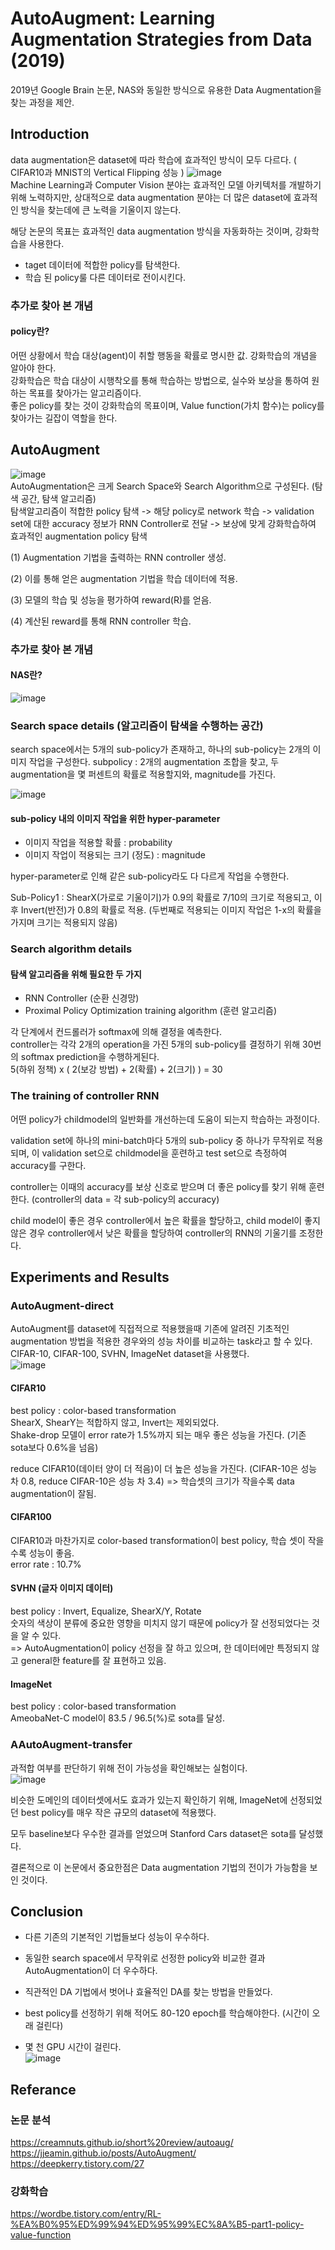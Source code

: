 # AutoAugment: Learning Augmentation Strategies from Data (2019)
2019년 Google Brain 논문, NAS와 동일한 방식으로 유용한 Data Augmentation을 찾는 과정을 제안.

## Introduction
data augmentation은 dataset에 따라 학습에 효과적인 방식이 모두 다르다. ( CIFAR10과 MNIST의 Vertical Flipping 성능 )
![image](https://user-images.githubusercontent.com/108729047/220165345-ccd9714e-291e-42a5-8474-e31c5780ac59.png)  
Machine Learning과 Computer Vision 분야는 효과적인 모델 아키텍처를 개발하기 위해 노력하지만, 상대적으로 data augmentation 분야는 더 많은 dataset에 효과적인 방식을 찾는데에 큰 노력을 기울이지 않는다.  

해당 논문의 목표는 효과적인 data augmentation 방식을 자동화하는 것이며, 강화학습을 사용한다.   
- taget 데이터에 적합한 policy를 탐색한다.
- 학습 된 policy룰 다른 데이터로 전이시킨다.  

### 추가로 찾아 본 개념
#### policy란?  
어떤 상황에서 학습 대상(agent)이 취할 행동을 확률로 명시한 값. 강화학습의 개념을 알아야 한다.  
강화학습은 학습 대상이 시행착오를 통해 학습하는 방법으로, 실수와 보상을 통하여 원하는 목표를 찾아가는 알고리즘이다.  
좋은 policy를 찾는 것이 강화학습의 목표이며, Value function(가치 함수)는 policy를 찾아가는 길잡이 역할을 한다.  


## AutoAugment
![image](https://user-images.githubusercontent.com/108729047/220226851-354bdb9a-d8e4-4ef9-a218-cf80d46b248d.png)  
AutoAugmentation은 크게 Search Space와 Search Algorithm으로 구성된다. (탐색 공간, 탐색 알고리즘)  
탐색알고리즘이 적합한 policy 탐색 -> 해당 policy로 network 학습 -> validation set에 대한 accuracy 정보가 RNN Controller로 전달 -> 보상에 맞게 강화학습하여 효과적인 augmentation policy 탐색  

(1) Augmentation 기법을 출력하는 RNN controller 생성.  

(2) 이를 통해 얻은 augmentation 기법을 학습 데이터에 적용.  

(3) 모델의 학습 및 성능을 평가하여 reward(R)를 얻음.  

(4) 계산된 reward를 통해 RNN controller 학습.  


### 추가로 찾아 본 개념
#### NAS란?
![image](https://user-images.githubusercontent.com/108729047/220226198-4c313805-60ed-49cd-9958-dbaa92dc1f6b.png)  


### Search space details (알고리즘이 탐색을 수행하는 공간)
search space에서는 5개의 sub-policy가 존재하고, 하나의 sub-policy는 2개의 이미지 작업을 구성한다. 
subpolicy : 2개의 augmentation 조합을 찾고, 두 augmentation을 몇 퍼센트의 확률로 적용할지와, magnitude를 가진다.  

![image](https://user-images.githubusercontent.com/108729047/220226478-47b80eaa-3cec-49ff-8c76-102191200f32.png) 
#### sub-policy 내의 이미지 작업을 위한 hyper-parameter
- 이미지 작업을 적용할 확률 : probability  
- 이미지 작업이 적용되는 크기 (정도) : magnitude  

hyper-parameter로 인해 같은 sub-policy라도 다 다르게 작업을 수행한다.  

Sub-Policy1 : ShearX(가로로 기울이기)가 0.9의 확률로 7/10의 크기로 적용되고, 이후 Invert(반전)가 0.8의 확률로 적용.
(두번째로 적용되는 이미지 작업은 1-x의 확률을 가지며 크기는 적용되지 않음)


### Search algorithm details

#### 탐색 알고리즘을 위해 필요한 두 가지
- RNN Controller (순환 신경망)
- Proximal Policy Optimization training algorithm (훈련 알고리즘)
  
각 단계에서 컨드롤러가 softmax에 의해 결정을 예측한다.  
controller는 각각 2개의 operation을 가진 5개의 sub-policy를 결정하기 위해 30번의 softmax prediction을 수행하게된다.  
5(하위 정책) x ( 2(보강 방법) + 2(확률) + 2(크기) ) = 30  
 

### The training of controller RNN
어떤 policy가 childmodel의 일반화를 개선하는데 도움이 되는지 학습하는 과정이다.  

validation set에 하나의 mini-batch마다 5개의 sub-policy 중 하나가 무작위로 적용되며, 이 validation set으로 childmodel을 훈련하고 test set으로 측정하여 accuracy를 구한다.  

controller는 이때의 accuracy를 보상 신호로 받으며 더 좋은 policy를 찾기 위해 훈련한다.  (controller의 data = 각 sub-policy의 accuracy)    

child model이 좋은 경우 controller에서 높은 확률을 할당하고, child model이 좋지 않은 경우 controller에서 낮은 확률을 할당하여 controller의 RNN의 기울기를 조정한다.  


## Experiments and Results

### AutoAugment-direct
AutoAugment를 dataset에 직접적으로 적용했을때 기존에 알려진 기초적인 augmentation 방법을 적용한 경우와의 성능 차이를 비교하는 task라고 할 수 있다.  
CIFAR-10, CIFAR-100, SVHN, ImageNet dataset을 사용했다.  
![image](https://user-images.githubusercontent.com/108729047/220237060-886081c3-5c01-4715-8528-5e5c7e0aed7d.png)


#### CIFAR10
best policy : color-based transformation  
ShearX, ShearY는 적합하지 않고, Invert는 제외되었다.  
Shake-drop 모델이 error rate가 1.5%까지 되는 매우 좋은 성능을 가진다. (기존 sota보다 0.6%을 넘음)  

reduce CIFAR10(데이터 양이 더 적음)이 더 높은 성능을 가진다. (CIFAR-10은 성능 차 0.8, reduce CIFAR-10은 성능 차 3.4)
=> 학습셋의 크기가 작을수록 data augmentation이 잘됨.  

#### CIFAR100
CIFAR10과 마찬가지로 color-based transformation이 best policy, 학습 셋이 작을 수록 성능이 좋음.  
error rate : 10.7%  


#### SVHN (글자 이미지 데이터)
best policy : Invert, Equalize, ShearX/Y, Rotate  
숫자의 색상이 분류에 중요한 영향을 미치지 않기 때문에 policy가 잘 선정되었다는 것을 알 수 있다.  
=> AutoAugmentation이 policy 선정을 잘 하고 있으며, 한 데이터에만 특정되지 않고 general한 feature를 잘 표현하고 있음.

#### ImageNet
best policy : color-based transformation  
AmeobaNet-C model이 83.5 / 96.5(%)로 sota를 달성.  

### AAutoAugment-transfer
과적합 여부를 판단하기 위해 전이 가능성을 확인해보는 실험이다.  
![image](https://user-images.githubusercontent.com/108729047/220239381-b5a8428a-cea1-4bcb-a437-23a0c0fed8c7.png)  

비슷한 도메인의 데이터셋에서도 효과가 있는지 확인하기 위해, ImageNet에 선정되었던 best policy를 매우 작은 규모의 dataset에 적용했다.  

모두 baseline보다 우수한 결과를 얻었으며 Stanford Cars dataset은 sota를 달성했다.  

결론적으로 이 논문에서 중요한점은 Data augmentation 기법의 전이가 가능함을 보인 것이다.

## Conclusion
- 다른 기존의 기본적인 기법들보다 성능이 우수하다.  
- 동일한 search space에서 무작위로 선정한 policy와 비교한 결과 AutoAugmentation이 더 우수하다.
- 직관적인 DA 기법에서 벗어나 효율적인 DA를 찾는 방법을 만들었다.  

- best policy를 선정하기 위해 적어도 80-120 epoch를 학습해야한다. (시간이 오래 걸린다)  
- 몇 천 GPU 시간이 걸린다.  
![image](https://user-images.githubusercontent.com/108729047/220240823-493d5c2d-73ec-4e1b-9af6-0440746bcfa8.png)  


## Referance
### 논문 분석
https://creamnuts.github.io/short%20review/autoaug/
https://jjeamin.github.io/posts/AutoAugment/
https://deepkerry.tistory.com/27

### 강화학습
https://wordbe.tistory.com/entry/RL-%EA%B0%95%ED%99%94%ED%95%99%EC%8A%B5-part1-policy-value-function
